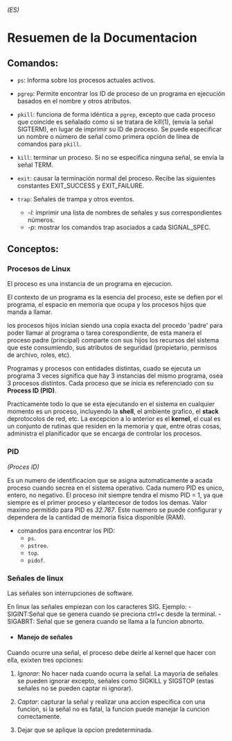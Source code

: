###### (ES)
# Resuemen de la Documentacion

## Comandos:
- `ps`: Informa sobre los procesos actuales activos.

- `pgrep`: Permite encontrar los ID de proceso de un programa en ejecución basados en el nombre y otros atributos.

- `pkill`: funciona de forma idéntica a `pgrep`, excepto que cada proceso que coincide es señalado como si se tratara de kill(1), (envia la señal SIGTERM), en lugar de imprimir su ID de proceso. Se puede especificar un nombre o número de señal como primera opción de línea de comandos para `pkill`.

- `kill`: terminar un proceso. Si no se especifica ninguna señal, se envía la señal TERM.

- `exit`: causar la terminación normal del proceso. Recibe las siguientes constantes EXIT_SUCCESS y EXIT_FAILURE.

- `trap`: Señales de trampa y otros eventos. 
	- *-l*: imprimir una lista de nombres de señales y sus correspondientes números.
	- *-p*: mostrar los comandos trap asociados a cada SIGNAL_SPEC.

## Conceptos:
### Procesos de Linux

El proceso es una instancia de un programa en ejecucion.

El contexto de un programa es la esencia del proceso, este se defien por el programa, el espacio en memoria que ocupa y los procesos hijos que manda a llamar.

los procesos hijos inician siendo una copia exacta del procedo 'padre' para poder llamar al programa o tarea corespondiente, de esta manera el proceso padre (principal) comparte con sus hijos los recursos del sistema que este consumiendo, sus atributos de seguridad (propietario, permisos de archivo, roles, etc).

Programas y procesos con entidades distintas, cuado se ejecuta un programa 3 veces significa que hay 3 instancias del mismo programa, osea 3 procesos distintos. Cada proceso que se inicia es referenciado con su **Process ID (PID)**.

Practicamente todo lo que se esta ejecutando en el sistema en cualquier momento es un proceso, incluyendo la **shell**, el ambiente grafico, el **stack** deprotocolos de red, etc. La excepcion a lo anterior es el **kernel**, el cual es un conjunto de rutinas que residen en la memoria y que, entre otras cosas, administra el planificador que se encarga de controlar los procesos.


### PID
*(Proces ID)*

Es un numero de identificacion que se asigna automaticamente a acada proceso cuando secrea en el sistema operativo. Cada numero PID es unico, entero, no negativo.
El proceso *init* siempre tendra el mismo PID = 1, ya que siempre es el primer proceso y elantecesor de todos los demas.
Valor maximo permitido para PID  es *32.767*. Este nuemero se puede configurar y dependera de la cantidad de memoria fisica disponible (RAM).

- comandos para encontrar los PID:
	- `ps`.
	- `pstree`.
	- `top`.
	- `pidof`.

### Señales de linux

Las señales son interrupciones de software.

En linux las señales empiezan con los caracteres SIG. Ejemplo:
	- SIGINT:Señal que se genera cuando se preciona ctrl+c desde la terminal.
	- SIGABRT: Señal que se genera cuando se llama a la funcion abnorto.
- #### Manejo de señales
Cuando ocurre una señal, el proceso debe deirle al kernel que hacer con ella, exixten tres opciones:

1. *Ignorar*: No hacer nada cuando ocurra la señal. La mayoria de señales se pueden ignorar excepto, señales como SIGKILL y SIGSTOP (estas señales no se pueden captar ni ignorar).

2. *Captar*: capturar la señal y realizar una accion especifica con una funcion, si la señal no es fatal, la funcion puede manejar la cuncion correctamente.

3. Dejar que se aplique la opcion predeterminada.





